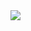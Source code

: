 <img src = "https://media.giphy.com/media/v1.Y2lkPTc5MGI3NjExNnVtcGR4MjIzbzNnNzRoOHN2NXJ6dHdncWg2Z2Y4NWI3aWNoYm12bCZlcD12MV9pbnRlcm5hbF9naWZfYnlfaWQmY3Q9Zw/ZGV91bpnHcERgnummW/giphy.gif">

<!--
**Adil0710/Adil0710** is a ✨ _special_ ✨ repository because its `README.md` (this file) appears on your GitHub profile.

Here are some ideas to get you started:

- 🔭 I’m currently working on ...
- 🌱 I’m currently learning ...
- 👯 I’m looking to collaborate on ...
- 🤔 I’m looking for help with ...
- 💬 Ask me about ...
- 📫 How to reach me: ...
- 😄 Pronouns: ...
- ⚡ Fun fact: ...
-->
